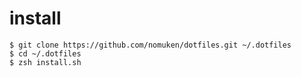 # install
```
$ git clone https://github.com/nomuken/dotfiles.git ~/.dotfiles
$ cd ~/.dotfiles
$ zsh install.sh
```
